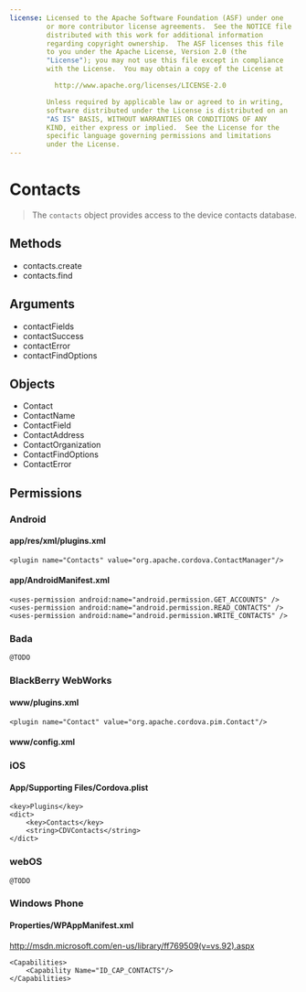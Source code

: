 ```yaml
---
license: Licensed to the Apache Software Foundation (ASF) under one
         or more contributor license agreements.  See the NOTICE file
         distributed with this work for additional information
         regarding copyright ownership.  The ASF licenses this file
         to you under the Apache License, Version 2.0 (the
         "License"); you may not use this file except in compliance
         with the License.  You may obtain a copy of the License at

           http://www.apache.org/licenses/LICENSE-2.0

         Unless required by applicable law or agreed to in writing,
         software distributed under the License is distributed on an
         "AS IS" BASIS, WITHOUT WARRANTIES OR CONDITIONS OF ANY
         KIND, either express or implied.  See the License for the
         specific language governing permissions and limitations
         under the License.
---
```


Contacts
========

> The `contacts` object provides access to the device contacts database.

Methods
-------

- contacts.create
- contacts.find

Arguments
---------

- contactFields
- contactSuccess
- contactError
- contactFindOptions

Objects
-------

- Contact
- ContactName
- ContactField
- ContactAddress
- ContactOrganization
- ContactFindOptions
- ContactError

Permissions
-----------

### Android

#### app/res/xml/plugins.xml

    <plugin name="Contacts" value="org.apache.cordova.ContactManager"/>

#### app/AndroidManifest.xml

    <uses-permission android:name="android.permission.GET_ACCOUNTS" />
    <uses-permission android:name="android.permission.READ_CONTACTS" />
    <uses-permission android:name="android.permission.WRITE_CONTACTS" />   

### Bada

    @TODO

### BlackBerry WebWorks

#### www/plugins.xml

	<plugin name="Contact" value="org.apache.cordova.pim.Contact"/>

#### www/config.xml
   <feature id="blackberry.find" required="true" version="1.0.0.0" />
   <feature id="blackberry.identity" required="true" version="1.0.0.0" />
   <feature id="blackberry.pim.Address" required="true" version="1.0.0.0" />
   <feature id="blackberry.pim.Contact" required="true" version="1.0.0.0" />

### iOS

#### App/Supporting Files/Cordova.plist

    <key>Plugins</key>
    <dict>
        <key>Contacts</key>
        <string>CDVContacts</string>
    </dict>

### webOS

    @TODO

### Windows Phone

#### Properties/WPAppManifest.xml

http://msdn.microsoft.com/en-us/library/ff769509(v=vs.92).aspx

    <Capabilities>
        <Capability Name="ID_CAP_CONTACTS"/>
    </Capabilities>
